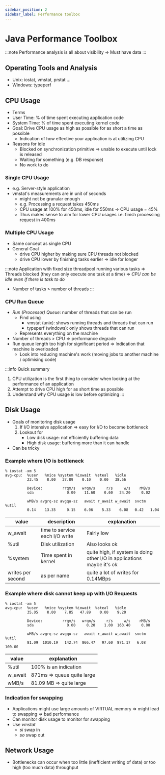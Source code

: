 ```yaml
---
sidebar_position: 2
sidebar_label: Performance toolbox
---
```

# Java Performance Toolbox
:::note
Performance analysis is all about visibility => Must have data
:::

## Operating Tools and Analysis
- Unix: iostat, vmstat, prstat ...
- Windows: typeperf
## CPU Usage
- Terms
- User Time: % of time spent executing application code 
- System Time: % of time spent executing kernel code
- Goal: Drive CPU usage as high as possible for as short a time as possible
    - Indication of how effective your application is at utilizing CPU
- Reasons for idle
    - Blocked on synchronization primitive => unable to execute until lock is released
    - Waiting for something (e.g. DB response)
    - No work to do

### Single CPU Usage
- e.g. Server-style application
- vmstat's measurements are in unit of seconds
    - might not be granular enough
    - e.g. Processing a request takes 450ms
    - CPU usage at 100% for 450ms, idle for 550ms => CPU usage = 45%
    - Thus makes sense to aim for lower CPU usages i.e. finish processing request in 400ms 

### Multiple CPU Usage
- Same concept as single CPU
- General Goal
    - drive CPU higher by making sure CPU threads not blocked
    - drive CPU lower by finishing tasks earlier => idle for longer

:::note
Application with fixed size threadpool running various tasks => Threads blocked (they can only execute one task at a time) => *CPU can be idle even if there is task to do* 

- Number of tasks > number of threads
:::

### CPU Run Queue
- _Run (Processor) Queue_: number of threads that can be run
    - Find using 
        - vmstat (unix): shows running threads and threads that can run
        - typeperf (windows): only shows threads that can run
    - Represents everything on the machine
- Number of threads > CPU => performance degrade
- Run queue length too high for significant period => Indication that machine is overloaded
    - Look into reducing machine's work (moving jobs to another machine / optimising code)
 

:::info
Quick summary
1. CPU utilization is the first thing to consider when looking at the performance of an application
2. Attempt to drive CPU high for as short time as possible
3. Understand why CPU usage is low before optimizing
:::

## Disk Usage
- Goals of monitoring disk usage
    1. If I/O intensive application => easy for I/O to become bottleneck 
    2. Lookout for
        - Low disk usage: not efficiently buffering data
        - High disk usage: buffering more than it can handle
- Can be tricky 

### Example where I/O is bottleneck 

```
% iostat -xm 5
avg-cpu:  %user   %nice %system %iowait  %steal   %idle
          23.45    0.00   37.89    0.10    0.00   38.56

          Device:         rrqm/s   wrqm/s     r/s     w/s    rMB/s
          sda               0.00    11.60    0.60   24.20     0.02

          wMB/s avgrq-sz avgqu-sz   await r_await w_await  svctm  %util
          0.14    13.35     0.15    6.06    5.33    6.08   0.42   1.04
```
| value | description | explanation |
| ----- | ----------- | ----------- |
| w_await | time to service each I/O write | Fairly low |
| %util | Disk utilization | Also looks ok | 
| %system | Time spent in kernel | quite high, if system is doing other I/O in applications maybe it's ok |
| writes per second | as per name |  quite a lot of writes for 0.14MBps |

### Example where disk cannot keep up with I/O Requests
```
% iostat -xm 5
avg-cpu:  %user   %nice %system %iowait  %steal   %idle
          35.05    0.00    7.85   47.89    0.00    9.20

          Device:         rrqm/s   wrqm/s     r/s     w/s    rMB/s
          sda               0.00     0.20    1.00  163.40     0.00

          wMB/s avgrq-sz avgqu-sz   await r_await w_await  svctm  %util
          81.09  1010.19   142.74  866.47   97.60  871.17   6.08 100.00
```
| value | explanation |
| ----- | ----------- |
| %util | 100% is an indication |
| w_await | 871ms => queue quite large |
| wMB/s | 81.09 MB => quite large |

### Indication for swapping
- Applications might use large amounts of VIRTUAL memory => might lead to swapping => bad performance
- Can monitor disk usage to monitor for swapping
- Use _vmstat_
    - _si_ swap in
    - _so_ swap out

## Network Usage
- Bottlenecks can occur when too little (inefficient writing of data) or too high (too much data) throughput



